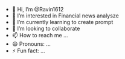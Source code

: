 - 👋 Hi, I’m @Ravin1612
- 👀 I’m interested in Financial news analysze 
- 🌱 I’m currently learning to create prompt
- 💞️ I’m looking to collaborate 
- 📫 How to reach me ...
- 😄 Pronouns: ...
- ⚡ Fun fact: ...

<!---
Ravin1612/Ravin1612 is a ✨ special ✨ repository because its `README.md` (this file) appears on your GitHub profile.
You can click the Preview link to take a look at your changes.
--->
